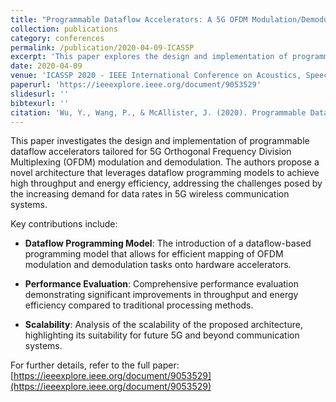```yaml
---
title: "Programmable Dataflow Accelerators: A 5G OFDM Modulation/Demodulation Case Study"
collection: publications
category: conferences
permalink: /publication/2020-04-09-ICASSP
excerpt: 'This paper explores the design and implementation of programmable dataflow accelerators for 5G Orthogonal Frequency Division Multiplexing (OFDM) modulation and demodulation, demonstrating significant improvements in throughput and energy efficiency.'
date: 2020-04-09
venue: 'ICASSP 2020 - IEEE International Conference on Acoustics, Speech, and Signal Processing'
paperurl: 'https://ieeexplore.ieee.org/document/9053529'
slidesurl: ''
bibtexurl: ''
citation: 'Wu, Y., Wang, P., & McAllister, J. (2020). Programmable Dataflow Accelerators: A 5G OFDM Modulation/Demodulation Case Study. In *ICASSP 2020 - IEEE International Conference on Acoustics, Speech, and Signal Processing* (pp. 1728–1732). IEEE. https://doi.org/10.1109/ICASSP40776.2020.9053529'
---
```


This paper investigates the design and implementation of programmable dataflow accelerators tailored for 5G Orthogonal Frequency Division Multiplexing (OFDM) modulation and demodulation. The authors propose a novel architecture that leverages dataflow programming models to achieve high throughput and energy efficiency, addressing the challenges posed by the increasing demand for data rates in 5G wireless communication systems.

Key contributions include:

- **Dataflow Programming Model**: The introduction of a dataflow-based programming model that allows for efficient mapping of OFDM modulation and demodulation tasks onto hardware accelerators.

- **Performance Evaluation**: Comprehensive performance evaluation demonstrating significant improvements in throughput and energy efficiency compared to traditional processing methods.

- **Scalability**: Analysis of the scalability of the proposed architecture, highlighting its suitability for future 5G and beyond communication systems.

For further details, refer to the full paper: [https://ieeexplore.ieee.org/document/9053529](https://ieeexplore.ieee.org/document/9053529)
